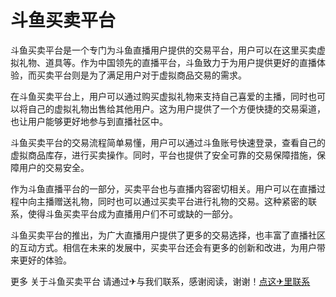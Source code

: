 # 斗鱼买卖平台

斗鱼买卖平台是一个专门为斗鱼直播用户提供的交易平台，用户可以在这里买卖虚拟礼物、道具等。作为中国领先的直播平台，斗鱼致力于为用户提供更好的直播体验，而买卖平台则是为了满足用户对于虚拟商品交易的需求。

在斗鱼买卖平台上，用户可以通过购买虚拟礼物来支持自己喜爱的主播，同时也可以将自己的虚拟礼物出售给其他用户。这为用户提供了一个方便快捷的交易渠道，也让用户能够更好地参与到直播社区中。

斗鱼买卖平台的交易流程简单易懂，用户可以通过斗鱼账号快速登录，查看自己的虚拟商品库存，进行买卖操作。同时，平台也提供了安全可靠的交易保障措施，保障用户的交易安全。

作为斗鱼直播平台的一部分，买卖平台也与直播内容密切相关。用户可以在直播过程中向主播赠送礼物，同时也可以通过买卖平台进行礼物的交易。这种紧密的联系，使得斗鱼买卖平台成为直播用户们不可或缺的一部分。

斗鱼买卖平台的推出，为广大直播用户提供了更多的交易选择，也丰富了直播社区的互动方式。相信在未来的发展中，买卖平台还会有更多的创新和改进，为用户带来更好的体验。

更多 关于斗鱼买卖平台 请通过✈与我们联系，感谢阅读，谢谢！[点这✈里联系](https://add.k02.cc)